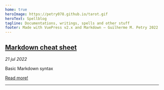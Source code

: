```yaml
---
home: true
heroImage: https://petry078.github.io/tarot.gif
heroText: Spellblog
tagline: Documentations, writings, spells and other stuff
footer: Made with VuePress v2.x and Markdown — Guilherme M. Petry 2022
---
```


## [Markdown cheat sheet]()

*21 jul 2022*

Basic Markdown syntax

[Read more!]()

---
 
